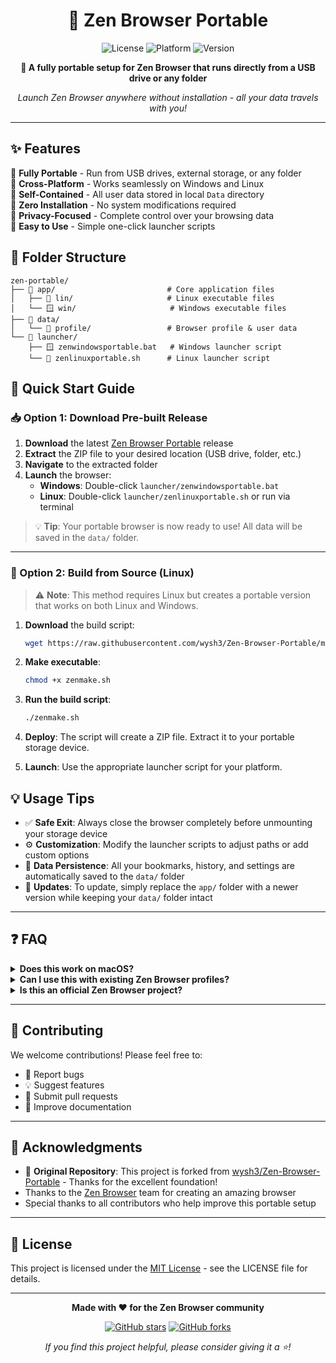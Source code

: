 <div align="center">

# 🌟 Zen Browser Portable

![License](https://img.shields.io/badge/license-MIT-blue.svg)
![Platform](https://img.shields.io/badge/platform-Windows%20%7C%20Linux-lightgrey.svg)
![Version](https://img.shields.io/badge/version-latest-green.svg)

**🚀 A fully portable setup for Zen Browser that runs directly from a USB drive or any folder**

*Launch Zen Browser anywhere without installation - all your data travels with you!*

</div>

---

## ✨ Features

🔹 **Fully Portable** - Run from USB drives, external storage, or any folder  
🔹 **Cross-Platform** - Works seamlessly on Windows and Linux  
🔹 **Self-Contained** - All user data stored in local `Data` directory  
🔹 **Zero Installation** - No system modifications required  
🔹 **Privacy-Focused** - Complete control over your browsing data  
🔹 **Easy to Use** - Simple one-click launcher scripts

## 📁 Folder Structure

```
zen-portable/
├── 📁 app/                         # Core application files
│   ├── 🐧 lin/                     # Linux executable files
│   └── 🪟 win/                     # Windows executable files
├── 💾 data/
│   └── 👤 profile/                 # Browser profile & user data
└── 🚀 launcher/
    ├── 🪟 zenwindowsportable.bat   # Windows launcher script
    └── 🐧 zenlinuxportable.sh      # Linux launcher script
```



## 🚀 Quick Start Guide

### 📥 Option 1: Download Pre-built Release

1. **Download** the latest [Zen Browser Portable](https://github.com/wysh3/Zen-Browser-Portable/releases) release
2. **Extract** the ZIP file to your desired location (USB drive, folder, etc.)
3. **Navigate** to the extracted folder
4. **Launch** the browser:
   - **Windows**: Double-click `launcher/zenwindowsportable.bat`
   - **Linux**: Double-click `launcher/zenlinuxportable.sh` or run via terminal

> 💡 **Tip**: Your portable browser is now ready to use! All data will be saved in the `data/` folder.

---

### 🔨 Option 2: Build from Source (Linux)

> ⚠️ **Note**: This method requires Linux but creates a portable version that works on both Linux and Windows.

1. **Download** the build script:
   ```bash
   wget https://raw.githubusercontent.com/wysh3/Zen-Browser-Portable/main/zenmake.sh
   ```

2. **Make executable**:
   ```bash
   chmod +x zenmake.sh
   ```

3. **Run the build script**:
   ```bash
   ./zenmake.sh
   ```

4. **Deploy**: The script will create a ZIP file. Extract it to your portable storage device.

5. **Launch**: Use the appropriate launcher script for your platform.

## 💡 Usage Tips

- ✅ **Safe Exit**: Always close the browser completely before unmounting your storage device
- ⚙️ **Customization**: Modify the launcher scripts to adjust paths or add custom options
- 💾 **Data Persistence**: All your bookmarks, history, and settings are automatically saved to the `data/` folder
- 🔄 **Updates**: To update, simply replace the `app/` folder with a newer version while keeping your `data/` folder intact

---

## ❓ FAQ

<details>
<summary><strong>Does this work on macOS?</strong></summary>
Currently, this portable setup is designed for Windows and Linux. macOS support may be added in future releases.
</details>

<details>
<summary><strong>Can I use this with existing Zen Browser profiles?</strong></summary>
Yes! You can copy your existing profile data to the `data/profile/` folder to migrate your settings.
</details>

<details>
<summary><strong>Is this an official Zen Browser project?</strong></summary>
No, this is a community-created portable wrapper for Zen Browser. For official Zen Browser releases, visit the official Zen Browser repository.
</details>

---

## 🤝 Contributing

We welcome contributions! Please feel free to:
- 🐛 Report bugs
- 💡 Suggest features
- 🔧 Submit pull requests
- 📖 Improve documentation

---

## 🙏 Acknowledgments

- 🔗 **Original Repository**: This project is forked from [wysh3/Zen-Browser-Portable](https://github.com/wysh3/Zen-Browser-Portable) - Thanks for the excellent foundation!
- Thanks to the [Zen Browser](https://zen-browser.app/) team for creating an amazing browser
- Special thanks to all contributors who help improve this portable setup

---

## 📄 License

This project is licensed under the [MIT License](LICENSE) - see the LICENSE file for details.

---

<div align="center">

**Made with ❤️ for the Zen Browser community**

[![GitHub stars](https://img.shields.io/github/stars/wysh3/Zen-Browser-Portable?style=social)](https://github.com/wysh3/Zen-Browser-Portable/stargazers)
[![GitHub forks](https://img.shields.io/github/forks/wysh3/Zen-Browser-Portable?style=social)](https://github.com/wysh3/Zen-Browser-Portable/network/members)

*If you find this project helpful, please consider giving it a ⭐!*

</div>
